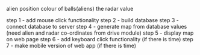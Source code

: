 alien position 
colour of balls(aliens)
the radar value 

step 1 - add mouse click functionality
step 2 - build database
step 3 - connect database to server
step 4 - generate map from database values (need alien and radar co-ordinates from drive module)
step 5 - display map on web page
step 6 - add keyboard click functionality (if there is time)
step 7 - make mobile version of web app (if there is time)